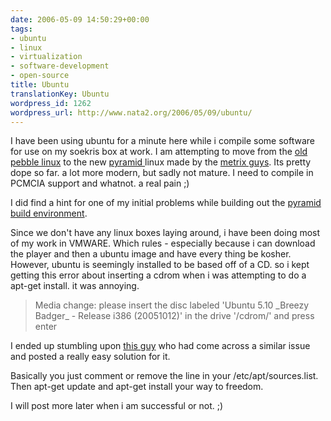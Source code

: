 ```yaml
---
date: 2006-05-09 14:50:29+00:00
tags:
- ubuntu
- linux
- virtualization
- software-development
- open-source
title: Ubuntu
translationKey: Ubuntu
wordpress_id: 1262
wordpress_url: http://www.nata2.org/2006/05/09/ubuntu/
---
```


I have been using ubuntu for a minute here while i compile some software for use on my soekris box at work. I am attempting to move from the <a href="http://nycwireless.net/pebble/">old pebble linux</a> to the new <a href="http://pyramid.metrix.net/FrontPage">pyramid </a>linux made by the <a href="http://metrix.net/metrix/">metrix guys</a>. Its pretty dope so far. a lot more modern, but sadly not mature. I need to compile in PCMCIA support and whatnot. a real pain ;)

I did find a hint for one of my initial problems while building out the <a href="http://pyramid.metrix.net/FrontPage">pyramid</a> <a href="http://pyramid.metrix.net/BuildEnvironment">build environment</a>.

Since we don't have any linux boxes laying around, i have been doing most of my work in VMWARE. Which rules - especially because i can download the player and then a ubuntu image and have every thing be kosher. However, ubuntu is seemingly installed to be based off of a CD. so i kept getting this error about inserting a cdrom when i was attempting to do a apt-get install. it was annoying.
<blockquote>Media change: please insert the disc labeled
'Ubuntu 5.10 _Breezy Badger_ - Release i386 (20051012)'
in the drive '/cdrom/' and press enter</blockquote>
I ended up stumbling upon <a href="http://crschmidt.net/blog/categories/technology/planet-planet/">this guy</a> who had come across a similar issue and posted a really easy solution for it.

Basically you just comment or remove the line in your /etc/apt/sources.list. Then apt-get update and apt-get install your way to freedom.

I will post more later when i am successful or not. ;)